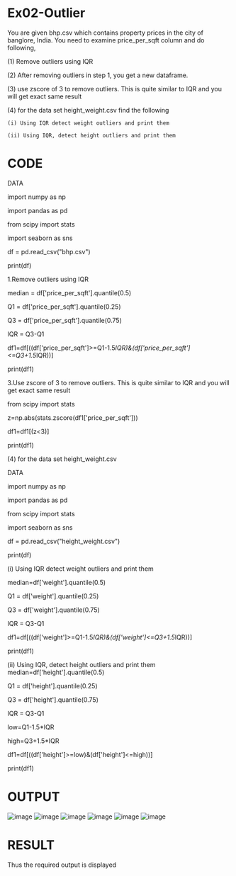 # Ex02-Outlier

You are given bhp.csv which contains property prices in the city of banglore, India. You need to examine price_per_sqft column and do following,

(1) Remove outliers using IQR 

(2) After removing outliers in step 1, you get a new dataframe.

(3) use zscore of 3 to remove outliers. This is quite similar to IQR and you will get exact same result

(4) for the data set height_weight.csv find the following

    (i) Using IQR detect weight outliers and print them

    (ii) Using IQR, detect height outliers and print them

# CODE

DATA

import numpy as np

import pandas as pd

from scipy import stats

import seaborn as sns

df = pd.read_csv("bhp.csv")

print(df)


1.Remove outliers using IQR


median = df['price_per_sqft'].quantile(0.5)

Q1 = df['price_per_sqft'].quantile(0.25)

Q3 = df['price_per_sqft'].quantile(0.75)

IQR = Q3-Q1

df1=df[((df['price_per_sqft']>=Q1-1.5*IQR)&(df['price_per_sqft']<=Q3+1.5*IQR))]

print(df1)


3.Use zscore of 3 to remove outliers. This is quite similar to IQR and you will get
exact same result


from scipy import stats

z=np.abs(stats.zscore(df1['price_per_sqft']))

df1=df1[(z<3)]

print(df1)


(4) for the data set height_weight.csv


DATA


import numpy as np

import pandas as pd

from scipy import stats

import seaborn as sns

df = pd.read_csv("height_weight.csv")

print(df)


(i) Using IQR detect weight outliers and print them


median=df['weight'].quantile(0.5)

Q1 = df['weight'].quantile(0.25)

Q3 = df['weight'].quantile(0.75)

IQR = Q3-Q1

df1=df[((df['weight']>=Q1-1.5*IQR)&(df['weight']<=Q3+1.5*IQR))]

print(df1)


(ii) Using IQR, detect height outliers and print them
median=df['height'].quantile(0.5)


Q1 = df['height'].quantile(0.25)

Q3 = df['height'].quantile(0.75)

IQR = Q3-Q1

low=Q1-1.5*IQR

high=Q3+1.5*IQR

df1=df[((df['height']>=low)&(df['height']<=high))]

print(df1)

# OUTPUT

![image](https://user-images.githubusercontent.com/95520655/226828186-0b2ad8a7-a444-46c1-8020-5ed47bf1095c.png)
![image](https://user-images.githubusercontent.com/95520655/226828246-d48b8832-07d8-44aa-a878-80db0bad7e0b.png)
![image](https://user-images.githubusercontent.com/95520655/226828292-ecb9ed41-2723-407e-bb54-08072116cb1e.png)
![image](https://user-images.githubusercontent.com/95520655/226828342-66413c92-554e-41e4-b46c-b729d70992d7.png)
![image](https://user-images.githubusercontent.com/95520655/226828387-7db7306f-7fcd-42b3-8ee6-bd8d0a268d90.png)
![image](https://user-images.githubusercontent.com/95520655/226828423-026c9ee8-7e14-416f-8c8d-910fa792842a.png)

# RESULT

Thus the required output is displayed
